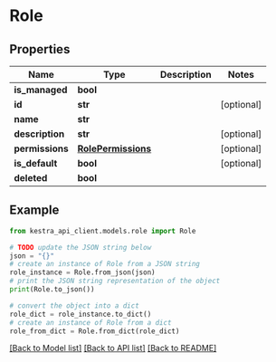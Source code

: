 # Role


## Properties

Name | Type | Description | Notes
------------ | ------------- | ------------- | -------------
**is_managed** | **bool** |  | 
**id** | **str** |  | [optional] 
**name** | **str** |  | 
**description** | **str** |  | [optional] 
**permissions** | [**RolePermissions**](RolePermissions.md) |  | [optional] 
**is_default** | **bool** |  | [optional] 
**deleted** | **bool** |  | 

## Example

```python
from kestra_api_client.models.role import Role

# TODO update the JSON string below
json = "{}"
# create an instance of Role from a JSON string
role_instance = Role.from_json(json)
# print the JSON string representation of the object
print(Role.to_json())

# convert the object into a dict
role_dict = role_instance.to_dict()
# create an instance of Role from a dict
role_from_dict = Role.from_dict(role_dict)
```
[[Back to Model list]](../README.md#documentation-for-models) [[Back to API list]](../README.md#documentation-for-api-endpoints) [[Back to README]](../README.md)


